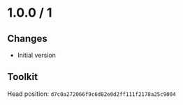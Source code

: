# 1.0.0 / 1

## Changes

- Initial version

## Toolkit

Head position: `d7c0a272066f9c6d82e0d2ff111f2178a25c9004`
